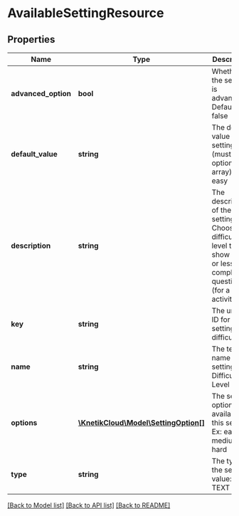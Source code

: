 # AvailableSettingResource

## Properties
Name | Type | Description | Notes
------------ | ------------- | ------------- | -------------
**advanced_option** | **bool** | Whether the setting is advanced. Default: false | [optional] 
**default_value** | **string** | The default value of the setting (must be in options array). Ex: easy | [optional] 
**description** | **string** | The description of the setting: Ex: Choose the difficulty level to show more or less complicated questions (for a trivia activity) | [optional] 
**key** | **string** | The unique ID for the setting: Ex: difficulty | 
**name** | **string** | The textual name of the setting: Ex: Difficulty Level | 
**options** | [**\KnetikCloud\Model\SettingOption[]**](SettingOption.md) | The set of options available for this setting, Ex: easy, medium, hard | [optional] 
**type** | **string** | The type of the setting value: Ex: TEXT | 

[[Back to Model list]](../README.md#documentation-for-models) [[Back to API list]](../README.md#documentation-for-api-endpoints) [[Back to README]](../README.md)


